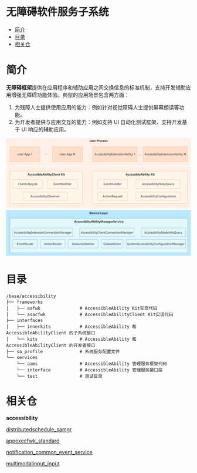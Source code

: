# 无障碍软件服务子系统

-   [简介](#intro)
-   [目录](#files)
-   [相关仓](#relevant)
# 简介<a name="intro"></a>

**无障碍框架**提供在应用程序和辅助应用之间交换信息的标准机制，支持开发辅助应用增强无障碍功能体验。典型的应用场景包含两方面：

1. 为残障人士提供使用应用的能力：例如针对视觉障碍人士提供屏幕朗读等功能。
1. 为开发者提供与应用交互的能力：例如支持 UI 自动化测试框架、支持开发基于 UI 响应的辅助应用。

![](./figures/AccessibilityFramework.png)

# 目录<a name="files"></a>

```
/base/accessibility
├── frameworks
│   ├── aafwk               # AccessibleAbility Kit实现代码
│   └── asacfwk             # AccessibleAbilityClient Kit实现代码
├── interfaces
│   ├── innerkits           # AccessibleAbility 和 AccessibleAbilityClient 的子系统接口
│   └── kits                # AccessibleAbility 和 AccessibleAbilityClient 的开发者接口
├── sa_profile              # 系统服务配置文件
└── services
    └── aams                # AccessibleAbility 管理服务框架代码
    └── interface           # AccessibleAbility 管理服务接口层
    └── test                # 测试目录
```

# 相关仓<a name="relevant"></a>

**accessibility**

[distributedschedule_samgr](https://gitee.com/openharmony/distributedschedule_samgr)

[appexecfwk_standard](https://gitee.com/openharmony/appexecfwk_standard)

[notification_common_event_service](https://gitee.com/openharmony/notification_ces_standard)

[multimodalinput_input](https://gitee.com/openharmony/multimodalinput_input)